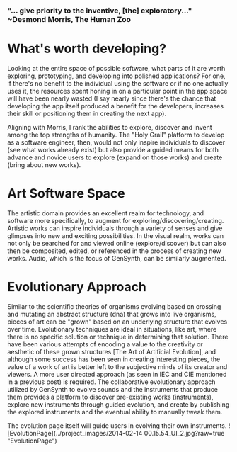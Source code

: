 ### "... give priority to the inventive, [the] exploratory..." ~Desmond Morris, The Human Zoo

# What's worth developing?

Looking at the entire space of possible software, what parts of it are worth exploring, prototyping, and developing into polished applications? For one, if there's no benefit to the individual using the software or if no one actually uses it, the resources spent honing in on a particular point in the app space will have been nearly wasted (I say nearly since there's the chance that developing the app itself produced a benefit for the developers, increases their skill or positioning them in creating the next app).

Aligning with Morris, I rank the abilities to explore, discover and invent among the top strengths of humanity. The "Holy Grail" platform to develop as a software engineer, then, would not only inspire individuals to discover (see what works already exist) but also provide a guided means for both advance and novice users to explore (expand on those works) and create (bring about new works).

# Art Software Space

The artistic domain provides an excellent realm for technology, and software more specifically, to augment for exploring/discovering/creating. Artistic works can inspire individuals through a variety of senses and give glimpses into new and exciting possibilities. In the visual realm, works can not only be searched for and viewed online (explore/discover) but can also then be composited, edited, or referenced in the process of creating new works. Audio, which is the focus of GenSynth, can be similarly augmented.

# Evolutionary Approach

Similar to the scientific theories of organisms evolving based on crossing and mutating an abstract structure (dna) that grows into live organisms, pieces of art can be "grown" based on an underlying structure that evolves over time. Evolutionary techniques are ideal in situations, like art, where there is no specific solution or technique in determining that solution. There have been various attempts of encoding a value to the creativity or aesthetic of these grown structures [The Art of Artificial Evolution], and although some success has been seen in creating interesting pieces, the value of a work of art is better left to the subjective minds of its creator and viewers. A more user directed approach (as seen in IEC and CIE mentioned in a previous post) is required. The collaborative evolutionary approach utilized by GenSynth to evolve sounds and the instruments that produce them provides a platform to discover pre-existing works (instruments), explore new instruments through guided evolution, and create by publishing the explored instruments and the eventual ability to manually tweak them.

The evolution page itself will guide users in evolving their own instruments.
![EvolutionPage](../project_images/2014-02-14 00.15.54_UI_2.jpg?raw=true "EvolutionPage")
